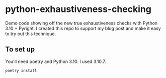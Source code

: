 # python-exhaustiveness-checking

Demo code showing off the new true exhaustiveness checks with Python 3.10 + Pyright.
I created this repo to support my blog post and make it easy to try out
this technique.

## To set up

You'll need poetry and Python 3.10. I used 3.10.7.

```
poetry install
```
